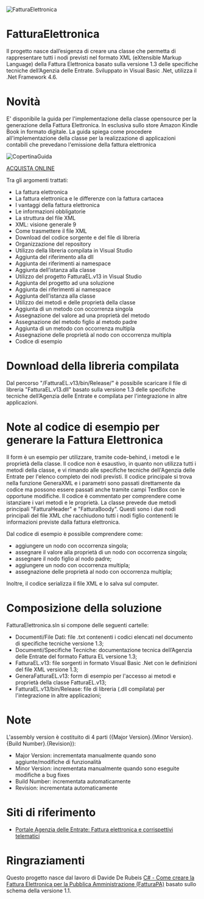 ![FatturaElettronica](https://etabetaweb.files.wordpress.com/2018/11/fattura-elettronica.jpg)

# FatturaElettronica
Il progetto nasce dall’esigenza di creare una classe che permetta di rappresentare tutti i nodi previsti nel formato XML  (eXtensible Markup Language) della Fattura Elettronica basato sulla versione 1.3 delle specifiche tecniche dell’Agenzia delle Entrate.
Sviluppato in Visual Basic .Net, utilizza il .Net Framework 4.6.

# Novità
E' disponibile la guida per l'implementazione della classe opensource per la generazione della Fattura Elettronica. In esclusiva sullo store Amazon Kindle Book in formato digitale. La guida spiega come procedere all'implementazione della classe per la realizzazione di applicazioni contabili che prevedano l'emissione della fattura elettronica

![CopertinaGuida](https://etabetaweb.files.wordpress.com/2018/11/copertina-guida-fatturael.jpg) 

[ACQUISTA ONLINE](https://amzn.to/2A4D4aN)

Tra gli argomenti trattati:
* La fattura elettronica
* La fattura elettronica e le differenze con la fattura cartacea
* I vantaggi della fattura elettronica
* Le informazioni obbligatorie
* La struttura del file XML
* XML: visione generale 9
* Come trasmettere il file XML
* Download del codice sorgente e del file di libreria
* Organizzazione del repository
* Utilizzo della libreria compilata in Visual Studio
* Aggiunta del riferimento alla dll
* Aggiunta dei riferimenti ai namespace
* Aggiunta dell’istanza alla classe
* Utilizzo del progetto FatturaEL.v13 in Visual Studio
* Aggiunta del progetto ad una soluzione
* Aggiunta dei riferimenti ai namespace
* Aggiunta dell’istanza alla classe
* Utilizzo dei metodi e delle proprietà della classe
* Aggiunta di un metodo con occorrenza singola
* Assegnazione del valore ad una proprietà del metodo
* Assegnazione del metodo figlio al metodo padre
* Aggiunta di un metodo con occorrenza multipla
* Assegnazione delle proprietà al nodo con occorrenza multipla
* Codice di esempio

# Download della libreria compilata
Dal percorso "/FatturaEL.v13/bin/Release/" è possibile scaricare il file di libreria "FatturaEL.v13.dll" basato sulla versione 1.3 delle specifiche tecniche dell’Agenzia delle Entrate e compilata per l'integrazione in altre applicazioni.

# Note al codice di esempio per generare la Fattura Elettronica
Il form è un esempio per utilizzare, tramite code-behind, i metodi e le proprietà della classe. Il codice non è esaustivo, in quanto non utilizza tutti i metodi della classe, e vi rimando alle specifiche tecniche dell'Agenzia delle Entrate per l'elenco completo dei nodi previsti.
Il codice principale si trova nella funzione GeneraXML e i parametri sono passati direttamente da codice ma possono essere passati anche tramite campi TextBox con le opportune modifiche.
Il codice è commentato per comprendere come istanziare i vari metodi e le proprietà. La classe prevede due metodi principali "FatturaHeader" e "FatturaBoody". Questi sono i due nodi principali del file XML che racchiudono tutti i nodi figlio contenenti le informazioni previste dalla fattura elettronica.

Dal codice di esempio è possibile comprendere come:
- aggiungere un nodo con occorrenza singola;
- assegnare il valore alla proprietà di un nodo con occorrenza singola;
- assegnare il nodo figlio al nodo padre;
- aggiungere un nodo con occorrenza multipla;
- assegnazione delle proprietà al nodo con occorrenza multipla;

Inoltre, il codice serializza il file XML e lo salva sul computer.

# Composizione della soluzione
FatturaElettronica.sln si compone delle seguenti cartelle:
* Documenti/File Dati: file .txt contenenti i codici elencati nel documento di specifiche tecniche versione 1.3;
* Documenti/Specifiche Tecniche: documentazione tecnica dell’Agenzia delle Entrate del formato Fattura EL versione 1.3;
* FatturaEL.v13: file sorgenti in formato Visual Basic .Net con le definizioni del file XML versione 1.3;
* GeneraFatturaEL.v13: form di esempio per l'accesso ai metodi e proprietà della classe FatturaEL.v13;
* FatturaEL.v13/bin/Release: file di libreria (.dll compilata) per l'integrazione in altre applicazioni;

# Note
L'assembly version è costituito di 4 parti ({Major Version}.{Minor Version}.{Build Number}.{Revision}):
* Major Version: incrementata manualmente quando sono aggiunte/modifiche di funzionalità
* Minor Version: incrementata manualmente quando sono eseguite modifiche a bug fixes
* Build Number: incrementata automaticamente
* Revision: incrementata automaticamente

# Siti di riferimento
* [Portale Agenzia delle Entrate: Fattura elettronica e corrispettivi telematici](https://www.agenziaentrate.gov.it/portale/web/guest/aree-tematiche/fatturazione-elettronica)

# Ringraziamenti
Questo progetto nasce dal lavoro di Davide De Rubeis [C# - Come creare la Fattura Elettronica per la Pubblica Amministrazione (FatturaPA)](http://blogs.dotnethell.it/imaginsystems/C-Come-creare-la-Fattura-Elettronica-per-la-Pubblica-Amministrazione-FatturaPA__19559.aspx) basato sullo schema della versione 1.1.

